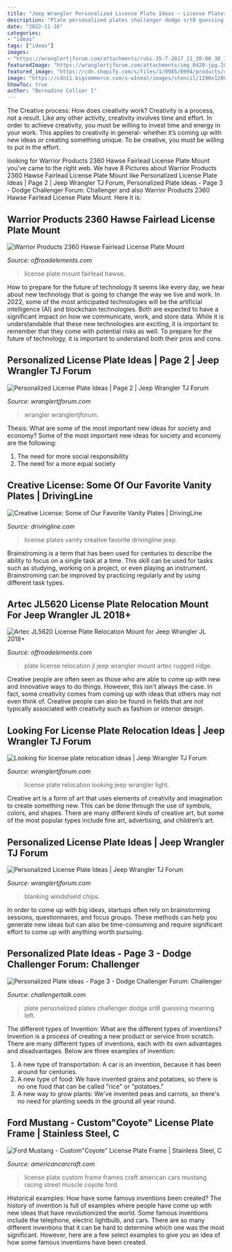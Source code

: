```yaml
---
title: "Jeep Wrangler Personalized License Plate Ideas ~ License Plates Vanity Creative Favorite Drivingline Jeep"
description: "Plate personalized plates challenger dodge srt8 guessing meaning left"
date: "2022-11-16"
categories:
- "ideas"
tags: ["ideas"]
images:
- "https://wranglertjforum.com/attachments/rubi-35-7-2017_11_20-00_38_12-utc-2-jpg.203070/"
featuredImage: "https://wranglertjforum.com/attachments/img_0420-jpg.203210/"
featured_image: "https://cdn.shopify.com/s/files/1/0985/6994/products/customcoyote-license-plate-frame-american-car-craft-241829.jpeg?v=1552447828"
image: "https://cdn11.bigcommerce.com/s-w1neal/images/stencil/1280x1280/products/1669/5079/2360_Hawse_License_Plate_Mount_a__33944.1426868054.jpg?c=2"
ShowToc: true
author: "Bernadine Collier I"
---
```



The Creative process: How does creativity work?
Creativity is a process, not a result. Like any other activity, creativity involves time and effort. In order to achieve creativity, you must be willing to invest time and energy in your work. This applies to creativity in general- whether it’s coming up with new ideas or creating something unique. To be creative, you must be willing to put in the effort.

	

		
looking for Warrior Products 2360 Hawse Fairlead License Plate Mount you've came to the right web. We have 8 Pictures about Warrior Products 2360 Hawse Fairlead License Plate Mount like Personalized License Plate Ideas | Page 2 | Jeep Wrangler TJ Forum, Personalized Plate ideas - Page 3 - Dodge Challenger Forum: Challenger and also Warrior Products 2360 Hawse Fairlead License Plate Mount. Here it is:
		
    
## Warrior Products 2360 Hawse Fairlead License Plate Mount

<img loading=lazy src="https://cdn11.bigcommerce.com/s-w1neal/images/stencil/1280x1280/products/1669/5079/2360_Hawse_License_Plate_Mount_a__33944.1426868054.jpg?c=2" onerror="this.onerror=null;this.src='https://tse4.mm.bing.net/th?id=OIP.hC19Qjky0JNEov4MMVnGdwHaNg&amp;pid=15.1';" alt="Warrior Products 2360 Hawse Fairlead License Plate Mount">

_Source: offroadelements.com_

>license plate mount fairlead hawse. 

	

How to prepare for the future of technology
It seems like every day, we hear about new technology that is going to change the way we live and work. In 2022, some of the most anticipated technologies will be the artificial intelligence (AI) and blockchain technologies. Both are expected to have a significant impact on how we communicate, work, and store data. While it is understandable that these new technologies are exciting, it is important to remember that they come with potential risks as well. To prepare for the future of technology, it is important to understand both their pros and cons.

    
## Personalized License Plate Ideas | Page 2 | Jeep Wrangler TJ Forum

<img loading=lazy src="https://wranglertjforum.com/attachments/img_0420-jpg.203210/" onerror="this.onerror=null;this.src='https://tse2.mm.bing.net/th?id=OIP.d6tMqkEc5YmBm0toV23FfAHaFj&amp;pid=15.1';" alt="Personalized License Plate Ideas | Page 2 | Jeep Wrangler TJ Forum">

_Source: wranglertjforum.com_

>wrangler wranglertjforum. 

	

Thesis: What are some of the most important new ideas for society and economy?
Some of the most important new ideas for society and economy are the following: 
1. The need for more social responsibility 
2. The need for a more equal society 

    
## Creative License: Some Of Our Favorite Vanity Plates | DrivingLine

<img loading=lazy src="http://cdn.drivingline.com/media/4471/20150606_0349.jpg" onerror="this.onerror=null;this.src='https://tse1.mm.bing.net/th?id=OIP.OnFILz5dODaXby3-7QKTDwHaE8&amp;pid=15.1';" alt="Creative License: Some of Our Favorite Vanity Plates | DrivingLine">

_Source: drivingline.com_

>license plates vanity creative favorite drivingline jeep. 

	

Brainstroming is a term that has been used for centuries to describe the ability to focus on a single task at a time. This skill can be used for tasks such as studying, working on a project, or even playing an instrument. Brainstroming can be improved by practicing regularly and by using different task types.

    
## Artec JL5620 License Plate Relocation Mount For Jeep Wrangler JL 2018+

<img loading=lazy src="https://cdn11.bigcommerce.com/s-w1neal/images/stencil/1280x1280/products/4712/14660/jl5620f__52921.1566254061.jpg?c=2" onerror="this.onerror=null;this.src='https://tse3.mm.bing.net/th?id=OIP.Vvv4rkskHarsqvYGLKPH2AHaEt&amp;pid=15.1';" alt="Artec JL5620 License Plate Relocation Mount for Jeep Wrangler JL 2018+">

_Source: offroadelements.com_

>plate license relocation jl jeep wrangler mount artec rugged ridge. 

	

Creative people are often seen as those who are able to come up with new and innovative ways to do things. However, this isn't always the case. In fact, some creativity comes from coming up with ideas that others may not even think of. Creative people can also be found in fields that are not typically associated with creativity such as fashion or interior design.

    
## Looking For License Plate Relocation Ideas | Jeep Wrangler TJ Forum

<img loading=lazy src="https://wranglertjforum.com/attachments/0914191208a-jpg.136456/" onerror="this.onerror=null;this.src='https://tse4.mm.bing.net/th?id=OIP.-f0wE7jlgcNQLL6bkG-tRgHaJ4&amp;pid=15.1';" alt="Looking for license plate relocation ideas | Jeep Wrangler TJ Forum">

_Source: wranglertjforum.com_

>license plate relocation looking jeep wrangler light. 

	

Creative art is a form of art that uses elements of creativity and imagination to create something new. This can be done through the use of symbols, colors, and shapes. There are many different kinds of creative art, but some of the most popular types include fine art, advertising, and children’s art.

    
## Personalized License Plate Ideas | Jeep Wrangler TJ Forum

<img loading=lazy src="https://wranglertjforum.com/attachments/rubi-35-7-2017_11_20-00_38_12-utc-2-jpg.203070/" onerror="this.onerror=null;this.src='https://tse1.mm.bing.net/th?id=OIP.YExTLpCJC4H7Xduuy6aOegHaGn&amp;pid=15.1';" alt="Personalized License Plate Ideas | Jeep Wrangler TJ Forum">

_Source: wranglertjforum.com_

>blanking windshield chips. 

	

In order to come up with big ideas, startups often rely on brainstorming sessions, questionnaires, and focus groups. These methods can help you generate new ideas but can also be time-consuming and require significant effort to come up with anything worth pursuing.

    
## Personalized Plate Ideas - Page 3 - Dodge Challenger Forum: Challenger

<img loading=lazy src="http://carphotos.cardomain.com/ride_images/3/2358/4121/30894560361_large.jpg" onerror="this.onerror=null;this.src='https://tse2.mm.bing.net/th?id=OIP.7oFJD1kntuxiTTJffUK1uwHaFj&amp;pid=15.1';" alt="Personalized Plate ideas - Page 3 - Dodge Challenger Forum: Challenger">

_Source: challengertalk.com_

>plate personalized plates challenger dodge srt8 guessing meaning left. 

	

The different types of Invention: What are the different types of inventions?
Invention is a process of creating a new product or service from scratch. There are many different types of inventions, each with its own advantages and disadvantages. Below are three examples of invention:
1) A new type of transportation: A car is an invention, because it has been around for centuries. 
2) A new type of food: We have invented grains and potatoes, so there is no one food that can be called "rice" or "potatoes." 
3) A new way to grow plants: We've invented peas and carrots, so there's no need for planting seeds in the ground all year round.

    
## Ford Mustang - Custom&quot;Coyote&quot; License Plate Frame | Stainless Steel, C

<img loading=lazy src="https://cdn.shopify.com/s/files/1/0985/6994/products/customcoyote-license-plate-frame-american-car-craft-241829.jpeg?v=1552447828" onerror="this.onerror=null;this.src='https://tse3.mm.bing.net/th?id=OIP.Q74VjxIMxLbnW_a1aLr3AAHaE7&amp;pid=15.1';" alt="Ford Mustang - Custom&quot;Coyote&quot; License Plate Frame | Stainless Steel, C">

_Source: americancarcraft.com_

>license plate custom frame frames craft american cars mustang racing street muscle coyote ford. 

	

Historical examples: How have some famous inventions been created?
The history of invention is full of examples where people have come up with new ideas that have revolutionized the world. Some famous inventions include the telephone, electric lightbulb, and cars. There are so many different inventions that it can be hard to determine which one was the most significant. However, here are a few select examples to give you an idea of how some famous inventions have been created.

